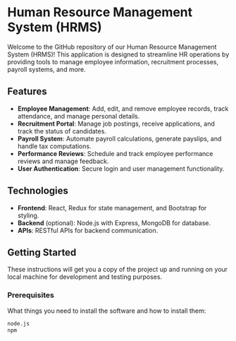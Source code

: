 # Human Resource Management System (HRMS)

Welcome to the GitHub repository of our Human Resource Management System (HRMS)! This application is designed to streamline HR operations by providing tools to manage employee information, recruitment processes, payroll systems, and more.

## Features

- **Employee Management**: Add, edit, and remove employee records, track attendance, and manage personal details.
- **Recruitment Portal**: Manage job postings, receive applications, and track the status of candidates.
- **Payroll System**: Automate payroll calculations, generate payslips, and handle tax computations.
- **Performance Reviews**: Schedule and track employee performance reviews and manage feedback.
- **User Authentication**: Secure login and user management functionality.

## Technologies

- **Frontend**: React, Redux for state management, and Bootstrap for styling.
- **Backend** (optional): Node.js with Express, MongoDB for database.
- **APIs**: RESTful APIs for backend communication.

## Getting Started

These instructions will get you a copy of the project up and running on your local machine for development and testing purposes.

### Prerequisites

What things you need to install the software and how to install them:

```bash
node.js
npm
